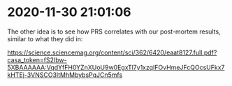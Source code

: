 # 2020-11-30 21:01:06

The other idea is to see how PRS correlates with our post-mortem results,
similar to what they did in:

https://science.sciencemag.org/content/sci/362/6420/eaat8127.full.pdf?casa_token=fS2Ibw-5XBAAAAAA:VqdYfFH0YZnXUoU9w0EgxTl7y1xzqIFOvHmeJFcQOcsUFkx7kHTEj-3VNSCO3ltMhMbybsPqJCn5mfs


